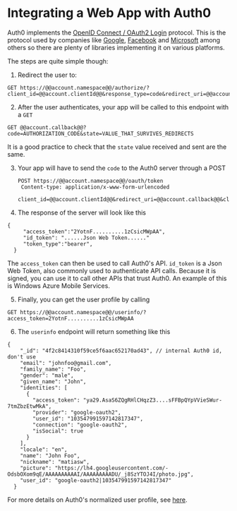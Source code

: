 # Integrating a Web App with Auth0

Auth0 implements the [OpenID Connect / OAuth2 Login](http://openid.net/specs/openid-connect-basic-1_0.html) protocol. This is the protocol used by companies like [Google](https://developers.google.com/accounts/docs/OAuth2Login), [Facebook](http://developers.facebook.com/docs/facebook-login/login-flow-for-web-no-jssdk/) and [Microsoft](http://msdn.microsoft.com/en-us/library/live/hh243647.aspx) among others so there are plenty of libraries implementing it on various platforms.

The steps are quite simple though:

1. Redirect the user to:

  <pre style="word-wrap:break-word"><code>GET https://@@account.namespace@@/authorize/?client_id=@@account.clientId@@&response_type=code&redirect_uri=@@account.callback@@state=VALUE_THAT_SURVIVES_REDIRECTS&scope=openid</code></pre>

2. After the user authenticates, your app will be called to this endpoint with a `GET`

  <pre style="word-wrap:break-word"><code>GET @@account.callback@@?code=AUTHORIZATION_CODE&state=VALUE_THAT_SURVIVES_REDIRECTS</code></pre>

It is a good practice to check that the `state` value received and sent are the same. 

3. Your app will have to send the `code` to the Auth0 server through a POST

    <pre style="word-wrap:break-word"><code>POST https://@@account.namespace@@/oauth/token
    Content-type: application/x-www-form-urlencoded
    client_id=@@account.clientId@@&redirect_uri=@@account.callback@@&client_secret=@@account.clientSecret@@&code=AUTHORIZATION_CODE&grant_type=authorization_code</code></pre> 

4. The response of the server will look like this

  <pre style="word-wrap:break-word"><code>{
     "access_token":"2YotnF..........1zCsicMWpAA",
     "id_token": "......Json Web Token......"
     "token_type":"bearer",
  }</code></pre>

The `access_token` can then be used to call Auth0's API. `id_token` is a Json Web Token, also commonly used to authenticate API calls. Because it is signed, you can use it to call other APIs that trust Auth0. An example of this is Windows Azure Mobile Services. 

5. Finally, you can get the user profile by calling

  <pre style="word-wrap:break-word"><code>GET https://@@account.namespace@@/userinfo/?access_token=2YotnF..........1zCsicMWpAA</code></pre>

6. The `userinfo` endpoint will return something like this

  <pre><code>{
    "_id": "4f2c8414310f59ce5f6aac652170ad43", // internal Auth0 id, don't use
    "email": "johnfoo@gmail.com",
    "family_name": "Foo",
    "gender": "male",
    "given_name": "John",
    "identities": [
      {
        "access_token": "ya29.AsaS6ZQgRHlCHqzZ3....sFFBpQYpVVieSWur-7tmZbzEtwMkA",
        "provider": "google-oauth2",
        "user_id": "103547991597142817347",
        "connection": "google-oauth2",
        "isSocial": true
      }
    ],
    "locale": "en",
    "name": "John Foo",
    "nickname": "matiasw",
    "picture": "https://lh4.googleusercontent.com/-OdsbOXom9qE/AAAAAAAAAAI/AAAAAAAAADU/_j8SzYTOJ4I/photo.jpg",
    "user_id": "google-oauth2|103547991597142817347"
  }</code></pre>

For more details on Auth0's normalized user profile, see [here](user-profile).